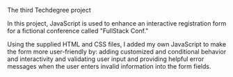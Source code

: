  The third Techdegree project

In this project, JavaScript is used to enhance an interactive registration form for a fictional conference called "FullStack Conf."

Using the supplied HTML and CSS files, I added my own JavaScript to make the form more user-friendly by: adding customized and conditional behavior and interactivity and validating user input and providing helpful error messages when the user enters invalid information into the form fields.


